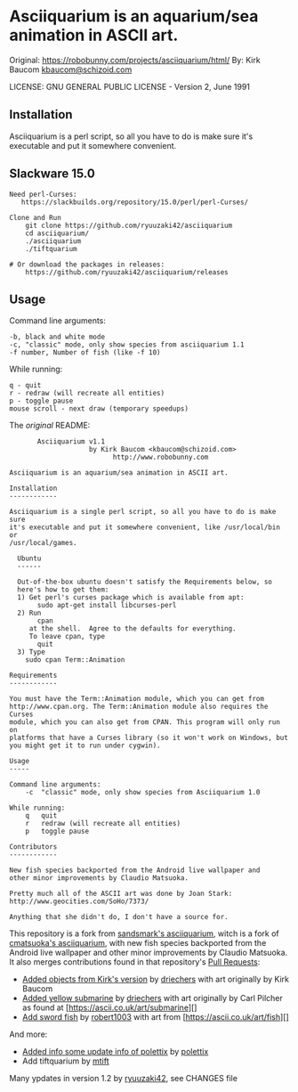 
# Asciiquarium is an aquarium/sea animation in ASCII art.

Original: https://robobunny.com/projects/asciiquarium/html/
By: Kirk Baucom <kbaucom@schizoid.com>

LICENSE: GNU GENERAL PUBLIC LICENSE - Version 2, June 1991

Installation
------------

Asciiquarium is a perl script, so all you have to do is make sure
it's executable and put it somewhere convenient.

  Slackware 15.0
  ------
    Need perl-Curses:
       https://slackbuilds.org/repository/15.0/perl/perl-Curses/

    Clone and Run
        git clone https://github.com/ryuuzaki42/asciiquarium
        cd asciiquarium/
        ./asciiquarium
        ./tiftquarium

    # Or download the packages in releases:
        https://github.com/ryuuzaki42/asciiquarium/releases

Usage
-----

Command line arguments:

    -b, black and white mode
    -c, "classic" mode, only show species from asciiquarium 1.1
    -f number, Number of fish (like -f 10)

While running:

    q - quit
    r - redraw (will recreate all entities)
    p - toggle pause
    mouse scroll - next draw (temporary speedups)

The *original* README:

```text
       Asciiquarium v1.1
                    by Kirk Baucom <kbaucom@schizoid.com>
                          http://www.robobunny.com

Asciiquarium is an aquarium/sea animation in ASCII art.

Installation
------------

Asciiquarium is a single perl script, so all you have to do is make sure
it's executable and put it somewhere convenient, like /usr/local/bin or
/usr/local/games.

  Ubuntu
  ------

  Out-of-the-box ubuntu doesn't satisfy the Requirements below, so
  here's how to get them:
  1) Get perl's curses package which is available from apt:
       sudo apt-get install libcurses-perl
  2) Run
       cpan
     at the shell.  Agree to the defaults for everything.
     To leave cpan, type
       quit
  3) Type
    sudo cpan Term::Animation

Requirements
------------

You must have the Term::Animation module, which you can get from
http://www.cpan.org. The Term::Animation module also requires the Curses
module, which you can also get from CPAN. This program will only run on
platforms that have a Curses library (so it won't work on Windows, but
you might get it to run under cygwin).

Usage
-----

Command line arguments:
    -c  "classic" mode, only show species from Asciiquarium 1.0

While running:
    q   quit
    r   redraw (will recreate all entities)
    p   toggle pause

Contributors
------------

New fish species backported from the Android live wallpaper and
other minor improvements by Claudio Matsuoka.

Pretty much all of the ASCII art was done by Joan Stark:
http://www.geocities.com/SoHo/7373/

Anything that she didn't do, I don't have a source for.

```

This repository is a fork from [sandsmark's asciiquarium][], witch is a fork of [cmatsuoka's asciiquarium][],
with new fish species backported from the Android live wallpaper and other minor
improvements by Claudio Matsuoka. It also merges contributions found in
that repository's [Pull Requests][]:

- [Added objects from Kirk's version][] by [driechers][] with art originally by
  Kirk Baucom
- [Added yellow submarine][] by [driechers][] with art originally by Carl
  Pilcher as found at [https://ascii.co.uk/art/submarine][]
- [Add sword fish][] by [robert1003][] with art from
  [https://ascii.co.uk/art/fish][]

And more:

- [Added info some update info of polettix][] by [polettix][]
- Add tiftquarium by [mtift][]

Many ypdates in version 1.2 by [ryuuzaki42][], see CHANGES file

[Perl]: https://www.perl.org/
[Installing Perl Modules]: https://github.polettix.it/ETOOBUSY/2020/01/04/installing-perl-modules/
[cmatsuoka's asciiquarium]: https://github.com/cmatsuoka/asciiquarium
[sandsmark's asciiquarium]: https://github.com/sandsmark/asciiquarium
[Pull Requests]: https://github.com/cmatsuoka/asciiquarium/pulls
[robert1003]: https://github.com/robert1003
[Add sword fish]: https://github.com/cmatsuoka/asciiquarium/pull/12
[https://ascii.co.uk/art/fish]: https://ascii.co.uk/art/fish
[driechers]: https://github.com/driechers
[Added yellow submarine]: https://github.com/cmatsuoka/asciiquarium/pull/6
[https://ascii.co.uk/art/submarine]: https://ascii.co.uk/art/submarine
[Added objects from Kirk's version]: https://github.com/cmatsuoka/asciiquarium/pull/5
[polettix]: https://github.com/polettix
[Added info some update info of polettix]: https://github.com/polettix/asciiquarium
[ryuuzaki42]: https://github.com/ryuuzaki42
[mtift ]: https://github.com/mtift/asciiquarium/commit/be5693e723386e362e69a1b1873186f2a088e6d5
